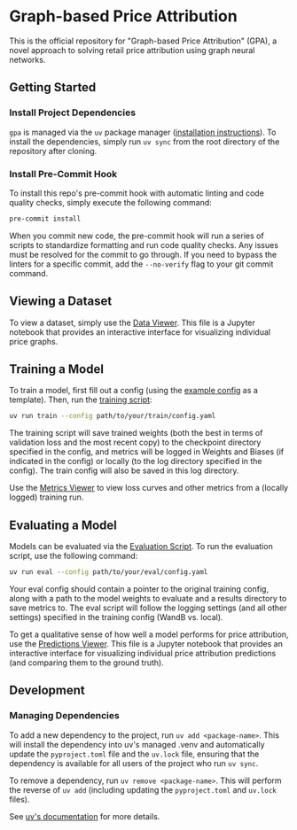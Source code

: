 # Graph-based Price Attribution

This is the official repository for "Graph-based Price Attribution" (GPA), a novel approach to solving retail price attribution using graph neural networks.

## Getting Started

### Install Project Dependencies

`gpa` is managed via the `uv` package manager ([installation instructions](https://docs.astral.sh/uv/getting-started/installation/)). To install the dependencies, simply run `uv sync` from the root directory of the repository after cloning.

### Install Pre-Commit Hook

To install this repo's pre-commit hook with automatic linting and code quality checks, simply execute the following command:

```bash
pre-commit install
```

When you commit new code, the pre-commit hook will run a series of scripts to standardize formatting and run code quality checks. Any issues must be resolved for the commit to go through. If you need to bypass the linters for a specific commit, add the `--no-verify` flag to your git commit command.

## Viewing a Dataset

To view a dataset, simply use the [Data Viewer](notebooks/data_viewer.ipynb). This file is a Jupyter notebook that provides an interactive interface for visualizing individual price graphs.

## Training a Model

To train a model, first fill out a config (using the [example config](src/gpa/training/sample_config.yaml) as a template). Then, run the [training script](src/gpa/training/train_attributor.py):

```bash
uv run train --config path/to/your/train/config.yaml
```

The training script will save trained weights (both the best in terms of validation loss and the most recent copy) to the checkpoint directory specified in the config, and metrics will be logged in Weights and Biases (if indicated in the config) or locally (to the log directory specified in the config). The train config will also be saved in this log directory.

Use the [Metrics Viewer](notebooks/metrics_viewer.ipynb) to view loss curves and other metrics from a (locally logged) training run.

## Evaluating a Model

Models can be evaluated via the [Evaluation Script](src/gpa/evaluation/evaluate_attributor.py). To run the evaluation script, use the following command:

```bash
uv run eval --config path/to/your/eval/config.yaml
```

Your eval config should contain a pointer to the original training config, along with a path to the model weights to evaluate and a results directory to save metrics to. The eval script will follow the logging settings (and all other settings) specified in the training config (WandB vs. local).

To get a qualitative sense of how well a model performs for price attribution, use the [Predictions Viewer](notebooks/predictions_viewer.ipynb). This file is a Jupyter notebook that provides an interactive interface for visualizing individual price attribution predictions (and comparing them to the ground truth).

## Development

### Managing Dependencies

To add a new dependency to the project, run `uv add <package-name>`. This will install the dependency into uv's managed .venv and automatically update the `pyproject.toml` file and the `uv.lock` file, ensuring that the dependency is available for all users of the project who run `uv sync`.

To remove a dependency, run `uv remove <package-name>`. This will perform the reverse of `uv add` (including updating the `pyproject.toml` and `uv.lock` files).

See [uv's documentation](https://docs.astral.sh/uv/guides/projects/#managing-dependencies) for more details.
